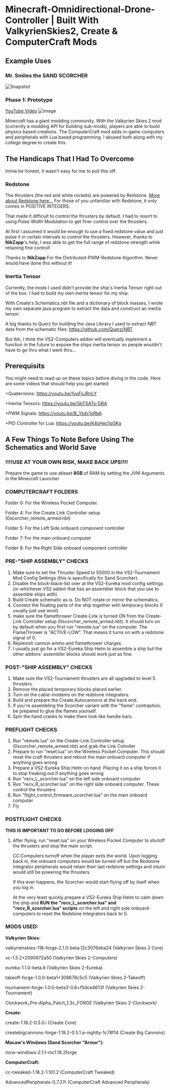 # Minecraft-Omnidirectional-Drone-Controller | Built With ValkyrienSkies2, Create & ComputerCraft Mods

## Example Uses
  ### Mr. Smiles the SAND SCORCHER
  
  ![Snapshot](https://github.com/19PHOBOSS98/Minecraft-Omnidirectional-Drone-Controller-ValkyrienSkies2-ComputerCraft/assets/37253663/d2666dca-22d5-44d9-8cd5-263a397e4755)

  ### Phase 1: Prototype
  [YouTube Video](https://youtu.be/yQ7BXQkKIRI)
  ![image](https://github.com/19PHOBOSS98/Minecraft-Omnidirectional-Drone-Controller-ValkyrienSkies2-ComputerCraft/assets/37253663/e7c710f2-2ac9-422d-902a-3aeb1eb5b204)

Minecraft has a giant modding community. With the Valkyrien Skies 2 mod (currently a modding API for building sub-mods), players are able to build physics based creations. The ComputerCraft mod adds in-game computers and peripherals with Lua based programming.
I abused both along with my college degree to create this.

## The Handicaps That I Had To Overcome
Imma be honest, it wasn't easy for me to pull this off. 

### Redstone
The thrusters (the red and white rockets) are powered by Redstone. [More about Redstone here...](https://minecraft.fandom.com/wiki/Redstone_Dust)
For those of you unfamiliar with Redstone, it only comes in POSITIVE INTEGERS. 

That made it difficult to control the thrusters by default. I had to resort to using Pulse Width Modulation to get finer control over the thrusters.

At first I assumed it would be enough to use a fixed redstone value and just pulse it in certain intervals to control the thrusters. However, thanks to **NikZapp**'s help, I was able to get the full range of redstone strength while retaining fine control!

Thanks to **NikZapp** For the Distributed-PWM-Redstone Algorithm. Never would have done this without it!

### Inertia Tensor
Currently, the mods I used didn't provide the ship's Inertia Tensor right out of the box. I had to build my own inertia tensor for my ship.

With Create's Schematics.nbt file and a dictionary of block masses, I wrote my own separate java program to extract the data and construct an inertia tensor.

A big thanks to Querz for building the Java Library I used to extract NBT data from the schematic files:
https://github.com/Querz/NBT

But tbh, I think the VS2-Computers addon will eventually implement a function in the future to expose the ships inertia tensor so people wouldn't have to go thru what I went thru...

## Prerequisits
You might need to read up on these topics before diving in the code. Here are some videos that should help you get started:

  +Quaternions: https://youtu.be/1yoFjjJRnLY
  
  +Inertia Tensors: https://youtu.be/SbTSATs-DBA
  
  +PWM Signals: https://youtu.be/B_Ysdv1xRbA
  
  +PID Controller for Lua: https://youtu.be/K4sHec1qGKg


## A Few Things To Note Before Using The Schematics and World Save

### **!!!!USE AT YOUR OWN RISK, MAKE BACK UPS!!!!**

Prepare the game to use atleast **8GB** of RAM by setting the JVM Arguments in the Minecraft Launcher

### COMPUTERCRAFT FOLDERS

Folder 0: For the Wireless Pocket Computer.

Folder 4: For the Create Link Controller setup (0scorcher_remote_armed.nbt)

Folder 5: For the Left Side onboard component controller

Folder 7: For the main onboard computer

Folder 8: For the Right Side onboard component controller

### PRE-"SHIP ASSEMBLY" CHECKS
1. Make sure to set the Thruster Speed to 55000 in the VS2-Tournament Mod Config Settings (this is specifically for Sand Scorcher).
2. Disable the block-black-list over at the VS2-Eureka mod config settings (or whichever VS2 addon that has an assembler block that you use to assemble ships with). 
3. Build Create schematic as is. Do NOT rotate or mirror the schematics.
4. Connect the floating parts of the ship together with temporary blocks (I usually just use wool).
5. make sure the flamethrower Create-Link is turned ON from the Create-Link Controller setup (0scorcher_remote_armed.nbt). It should turn on by default when you first run "remote.lua" on the computer. The FlameThrower is "ACTIVE-LOW". That means it turns on with a redstone signal of 0.
6. Replenish cannon ammo and flamethrower charges.
7. I usually just go for a VS2-Eureka Ship Helm to assemble a ship but the other addons' assembler blocks should work just as fine.

### POST-"SHIP ASSEMBLY" CHECKS
1. Make sure the VS2-Tournament thrusters are all upgraded to level 5 thrusters.
2. Remove the placed temporary blocks placed earlier.
3. Turn on the cable-modems on the redstone integrators.
4. Build and prepare the Create:Autocannons at the back end.
5. If you're assembling the Scorcher variant with the "flame" contraption, be prepared to glue the flames yourself.
6. Spin the hand cranks to make them look like handle bars.

### PREFLIGHT CHECKS
1. Run "remote.lua" on the Create-Link Controller setup (0scorcher_remote_armed.nbt) and grab the Link Cotroller
2. Prepare to run "reset.lua" on the Wireless Pocket Computer. This should reset the craft thrusters and reboot the main onboard computer if anything goes wrong
3. Prepare a VS2-Eureka Ship Helm on hand. Placing it on a ship forces it to stop freaking out if anything goes wrong 
4. Run "recv_L_scorcher.lua" on the left side onboard computer
5. Run "recv_R_scorcher.lua" on the right side onboard computer. These control the thrusters
6. Run "flight_control_firmware_scorcher.lua" on the main onboard computer
7. Fly

### POSTFLIGHT CHECKS
**THIS IS IMPORTANT TO DO BEFORE LOGGING OFF**
1. After flying, run "reset.lua" on your Wireless Pocket Computer to shutoff the thrusters and stop the main script. 

    CC:Computers turnoff when the player exits the world. Upon logging back in, the onboard computers would be turned off but the Redstone Integrator peripherals would retain their last redstone settings and inturn would still be powering the thrusters.
    
    If this ever happens, the Scorcher would start flying off by itself when you log in.
    
    At the very least quickly prepare a VS2-Eureka Ship Helm to calm down the ship and **RUN the "recv_L_scorcher.lua" and "recv_R_scorcher.lua" scripts** on the left and right side onboard computers to reset the Redstone Integrators back to 0.

### MODS USED:

**Valkyrien Skies:**

valkyrienskies-118-forge-2.1.0-beta.12c3076eba24 (Valkyrien Skies 2 Core)

vc-1.5.2+2090972a50 (Valkyrien Skies 2-Computers)

eureka-1.1.0-beta.8 (Valkyrien Skies 2-Eureka)

takeoff-forge-1.0.0-beta1+308678c5c5 (Valkyrien Skies 2-Takeoff)

tournament-forge-1.0.0-beta3-0.6+f5dce4613f (Valkyrien Skies 2-Tournament)

Clockwork_Pre-Alpha_Patch_1.3c_FORGE (Valkyrien Skies 2-Clockwork)


**Create:**

create-1.18.2-0.5.0.i (Create Core)

createbigcannons-forge-1.18.2-0.5.1.a-nightly-1c78f14 (Create Big Cannons)


**Macaw's Windows (Sand Scorcher "Armor"):**

mcw-windows-2.1.1-mc1.18.2forge


**ComputerCraft:**

cc-tweaked-1.18.2-1.101.2 (ComputerCraft Tweaked)

AdvancedPeripherals-0.7.27r (ComputerCraft Advanced Peripherals)


